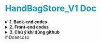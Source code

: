 <h1 style="color:#0f96b8">
    HandBagStore_V1 Doc
</h1>

<details>
    <summary style="font-weight:bold">
        1. Back-end codes
    </summary>
    <li>
        Parent package: <span style="color:#2c6ade">com.g16.handbagstore</span>
        <span style="color:#11855a;font-weight:bold"> -> g16 aka 'group 16'</span>
    </li>
    <li>
        Child package: name structure like <span style="color:#2c6ade">com.g16.handbagstore.app.'package_name'</span>
        <p style="margin-left:40px">
            Example: <span style="color:#b51b75">com.g16.handbagstore.app.entity</span>
        </p>
    </li>
</details>

<details>
    <summary style="font-weight:bold">
        2. Front-end codes
    </summary>
    <li>
        We have 2 src: one for customer and one for employee
    </li>
    <li>
        Link: <span style="color:#2c6ade">src/main/resources/static</span>
    </li>
</details>


<details>
    <summary style="font-weight:bold">
        3. Chú ý khi dùng github
    </summary>
    <p>
        3.1. Trước khi clone code mới về, hãy gõ lệnh 'git stash save'
    </p>
    <p>
        3.2. Sau khi pull code mới về, gõ lệnh 'git stash apply' để áp những code mới đã viết vào code hiện tại
    </p>
</details>#   D o a n c o s o  
 